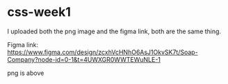 # css-week1

I uploaded both the png image and the figma link, both are the same thing.

Figma link: https://www.figma.com/design/zcxhVcHNhO6AsJ1OkvSK7t/Soap-Company?node-id=0-1&t=4UWXGR0WWTEWuNLE-1

png is above
